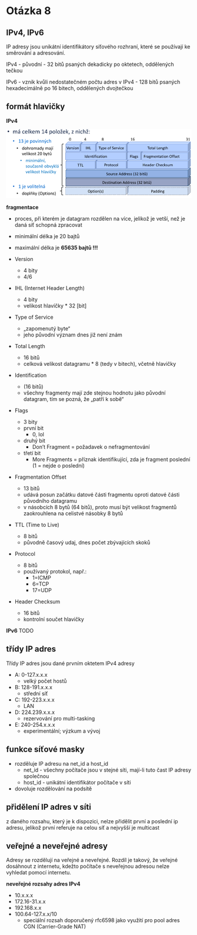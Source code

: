 # Otázka 8

## IPv4, IPv6

IP adresy jsou unikátní identifikátory síťového rozhraní, které se používají ke směrování a adresování.

IPv4
	- původní
	- 32 bitů psaných dekadicky po oktetech, oddělených tečkou

IPv6
	- vznik kvůli nedostatečném počtu adres v IPv4
	- 128 bitů psaných hexadecimálně po 16 bitech, oddělených dvojtečkou

## formát hlavičky

**IPv4**

<img src="./img/ipv4.png" >

**fragmentace**
-  proces, při kterém je datagram rozdělen na více, jelikož je vetší, než je daná síť schopná zpracovat
- minimální délka je 20 bajtů
- maximální délka je **65635 bajtů !!!**

- Version
	- 4 bity
	- 4/6
- IHL (Internet Header Length)
	- 4 bity
	- velikost hlavíčky * 32 [bit]
- Type of Service
	- „zapomenutý byte“
	- jeho původní význam dnes již není znám
- Total Length
	- 16 bitů
	- celková velikost datagramu * 8 (tedy v bitech), včetně hlavičky
- Identification
	- (16 bitů)
	- všechny fragmenty mají zde stejnou hodnotu jako původní datagram, tím se pozná, že „patří k sobě“
- Flags
	- 3 bity
	- první bit
		- 0, lol
	- druhý bit
		- Don’t Fragment = požadavek o nefragmentování
	- třetí bit
		- More Fragments = příznak identifikující, zda je fragment poslední (1 = nejde o poslední)
- Fragmentation Offset
	- 13 bitů
	-  udává posun začátku datové části fragmentu oproti datové části původního datagramu
	-  v násobcích 8 bytů (64 bitů), proto musí být velikost fragmentů zaokrouhlena na celistvé násobky 8 bytů
- TTL (Time to Live)
	- 8 bitů
	- původně časový udaj, dnes počet zbývajících skoků
- Protocol
	- 8 bitů
	- používaný protokol, např.:
		- 1=ICMP
		- 6=TCP
		- 17=UDP
- Header Checksum
	- 16 bitů
	- kontrolní součet hlavičky


**IPv6**
TODO

## třídy IP adres

Třídy IP adres jsou dané prvním oktetem IPv4 adresy

- A: 0-127.x.x.x
	- velký počet hostů
- B: 128-191.x.x.x
	- střední síť
- C: 192-223.x.x.x
	- LAN
- D: 224.239.x.x.x
	- rezervování pro multi-tasking
- E: 240-254.x.x.x
	- experimentální; výzkum a vývoj

## funkce síťové masky

- rozděluje IP adresu na net_id a host_id
	- net_id - všechny počítače jsou v stejné síti, mají-li tuto čast IP adresy společnou
	- host_id - unikátní identifikátor počítače v síti
- dovoluje rozdělování na podsítě

## přidělení IP adres v síti

z daného rozsahu, který je k dispozici, nelze přidělit první a poslední ip adresu, jelikož první referuje na celou síť a nejvyšší je multicast

## veřejné a neveřejné adresy
Adresy se rozdělují na veřejné a neveřejné. Rozdíl je takový, že veřejné dosáhnout z internetu, kdežto počítače s neveřejnou adresou nelze vyhledat pomocí internetu.

**neveřejné rozsahy adres IPv4**
* 10.x.x.x
* 172.16-31.x.x
* 192.168.x.x
* 100.64-127.x.x/10
	* speciální rozsah doporučený rfc6598 jako využití pro pool adres CGN (Carrier-Grade NAT)
